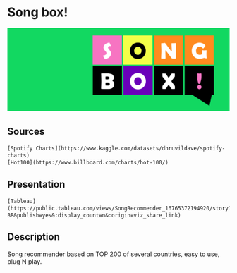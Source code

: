 # Song box!

![Alt text](logo.png)


## Sources
    [Spotify Charts](https://www.kaggle.com/datasets/dhruvildave/spotify-charts)
    [Hot100](https://www.billboard.com/charts/hot-100/)
    
## Presentation
    [Tableau](https://public.tableau.com/views/SongRecommender_16765372194920/story?:language=pt-BR&publish=yes&:display_count=n&:origin=viz_share_link)


## Description
Song recommender based on TOP 200 of several countries, easy to use, plug N play.
